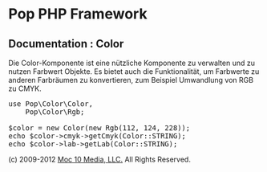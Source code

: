 Pop PHP Framework
=================

Documentation : Color
---------------------

Die Color-Komponente ist eine nützliche Komponente zu verwalten und zu nutzen Farbwert Objekte. Es bietet auch die Funktionalität, um Farbwerte zu anderen Farbräumen zu konvertieren, zum Beispiel Umwandlung von RGB zu CMYK.


<pre>
use Pop\Color\Color,
    Pop\Color\Rgb;

$color = new Color(new Rgb(112, 124, 228));
echo $color->cmyk->getCmyk(Color::STRING);
echo $color->lab->getLab(Color::STRING);
</pre>

(c) 2009-2012 [Moc 10 Media, LLC.](http://www.moc10media.com) All Rights Reserved.
